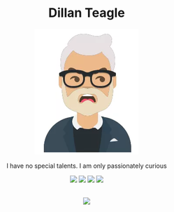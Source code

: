 

<div align="center">
    <h1>Dillan Teagle</h1>
    <img src="./images/meolder.png">
    <p class="intro">I have no special talents. I am only passionately curious</p>
</div>

<div align="center">
    <img src="https://img.shields.io/badge/linkedin-%230077B5.svg?style=for-the-badge&logo=linkedin&logoColor=white">
    <img src="https://img.shields.io/badge/teaglebuilt-%231DA1F2.svg?style=for-the-badge&logo=Twitter&logoColor=white">
    <img src="https://img.shields.io/badge/dev.to-0A0A0A?style=for-the-badge&logo=dev.to&logoColor=white">
    <img src="https://img.shields.io/badge/rss-F88900?style=for-the-badge&logo=rss&logoColor=white">
</div>
<br/>
<p align="center">
  <a href="https://skillicons.dev">
    <img src="https://skillicons.dev/icons?i=aws,kubernetes,docker,linux,python,golang,typescript,bash,git,nix,lua,webassembly,react,nest" />
  </a>
</p>

<!-- <div>
<br/>
    <h1 align="center">
       <img src="./images/showcase.png" height="60px"/> The Showcase
    </h2>
    <br/>
    <ul style="list-style:none; display:flex; align-items: center;">
        <li style="margin: 20px">
            <p>Built At Home</p>
        </li>
        <li style="margin: 20px">
            <p>Dotfiles</p>
        </li>
    </ul>
</div> -->
